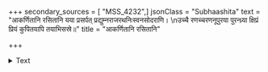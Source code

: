 +++
secondary_sources = [ "MSS_4232",]
jsonClass = "Subhaashita"
text = "आकर्णितानि रसितानि यया प्रसर्पत् प्रद्युम्नराजरथनिःस्वनसोदराणि।  \nउच्चै रणच्चरणनूपुरया पुरन्ध्र्या क्षिप्रं प्रियं कुपितयापि तयाभिसस्रे॥"
title = "आकर्णितानि रसितानि"

+++

<details><summary>Text</summary>

आकर्णितानि रसितानि यया प्रसर्पत् प्रद्युम्नराजरथनिःस्वनसोदराणि।  
उच्चै रणच्चरणनूपुरया पुरन्ध्र्या क्षिप्रं प्रियं कुपितयापि तयाभिसस्रे॥
</details>
